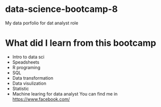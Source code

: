 # data-science-bootcamp-8
My data porfolio for dat analyst role

# What did I learn from this bootcamp
- Intro to data sci
- Speadsheets
- R programing
- SQL
- Data transformation
- Data visulization
- Statistic
- Machine learing for data analyst
You can find me in https://www.facebook.com/
